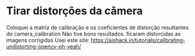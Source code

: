 # Tirar distorções da câmera
Coloquei a matriz de calibração e os coeficientes de distorção resultantes do camera_calibration
Não tive bons resultados. ficaram distorcidas as imagens corrigidas
Usei este site: https://aishack.in/tutorials/calibrating-undistorting-opencv-oh-yeah/
